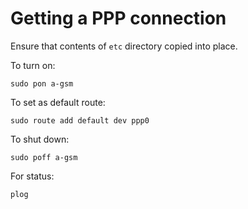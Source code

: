 # Getting a PPP connection

Ensure that contents of `etc` directory copied into place.

To turn on:

```
sudo pon a-gsm
```

To set as default route:

```
sudo route add default dev ppp0
```

To shut down:

```
sudo poff a-gsm
```

For status:

```
plog
```